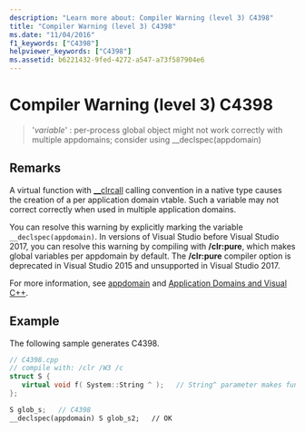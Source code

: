 ```yaml
---
description: "Learn more about: Compiler Warning (level 3) C4398"
title: "Compiler Warning (level 3) C4398"
ms.date: "11/04/2016"
f1_keywords: ["C4398"]
helpviewer_keywords: ["C4398"]
ms.assetid: b6221432-9fed-4272-a547-a73f587904e6
---
```

# Compiler Warning (level 3) C4398

> '*variable*' : per-process global object might not work correctly with multiple appdomains; consider using __declspec(appdomain)

## Remarks

A virtual function with [__clrcall](../../cpp/clrcall.md) calling convention in a native type causes the creation of a per application domain vtable. Such a variable may not correct correctly when used in multiple application domains.

You can resolve this warning by explicitly marking the variable `__declspec(appdomain)`. In versions of Visual Studio before Visual Studio 2017, you can resolve this warning by compiling with **/clr:pure**, which makes global variables per appdomain by default. The **/clr:pure** compiler option is deprecated in Visual Studio 2015 and unsupported in Visual Studio 2017.

For more information, see [appdomain](../../cpp/appdomain.md) and [Application Domains and Visual C++](../../dotnet/application-domains-and-visual-cpp.md).

## Example

The following sample generates C4398.

```cpp
// C4398.cpp
// compile with: /clr /W3 /c
struct S {
   virtual void f( System::String ^ );   // String^ parameter makes function __clrcall
};

S glob_s;   // C4398
__declspec(appdomain) S glob_s2;   // OK
```

